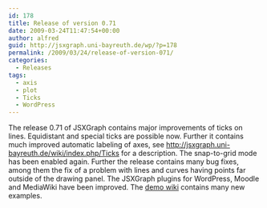 ```yaml
---
id: 178
title: Release of version 0.71
date: 2009-03-24T11:47:54+00:00
author: alfred
guid: http://jsxgraph.uni-bayreuth.de/wp/?p=178
permalink: /2009/03/24/release-of-version-071/
categories:
  - Releases
tags:
  - axis
  - plot
  - Ticks
  - WordPress
---
```

The release 0.71 of JSXGraph contains major improvements of ticks on lines. Equidistant and special ticks are possible now. Further it contains much improved automatic labeling of axes, see <http://jsxgraph.uni-bayreuth.de/wiki/index.php/Ticks> for a description. The snap-to-grid mode has been enabled again. Further the release contains many bug fixes, among them the fix of a problem with lines and curves having points far outside of the drawing panel. The JSXGraph plugins for WordPress, Moodle and MediaWiki have been improved. The [demo wiki](http://jsxgraph.uni-bayreuth.de/wiki/index.php/Category:Examples) contains many new examples.